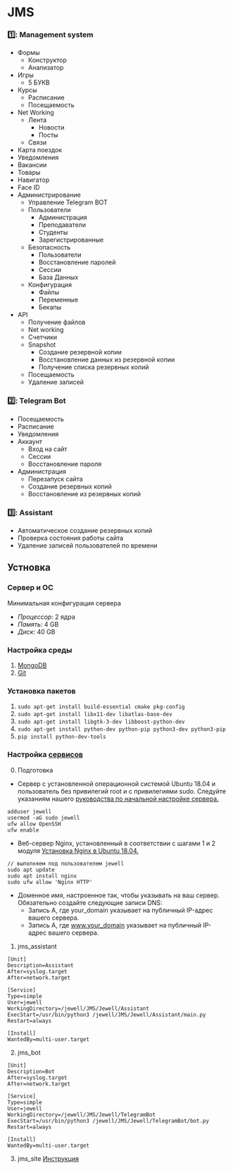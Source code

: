 # JMS
### :one:: Management system

* Формы
  * Конструктор
  * Анализатор
* Игры
  * 5 БУКВ
* Курсы
  * Расписание
  * Посещаемость
* Net Working
  * Лента
    * Новости
    * Посты
  * Связи
* Карта поездок
* Уведомления
* Вакансии
* Товары
* Навигатор
* Face ID
* Администрирование
  * Управление Telegram BOT
  * Пользователи
    * Администрация
    * Преподаватели
    * Студенты
    * Зарегистрированные
  * Безопасность
    * Пользователи
    * Восстановление паролей
    * Сессии
    * База Данных
  * Конфигурация 
    * Файлы
    * Переменные
    * Бекапы
* API
  * Получение файлов
  * Net working
  * Счетчики
  * Snapshot
    * Создание резервной копии
    * Восстановление данных из резервной копии
    * Получение списка резервных копий
  * Посещаемость
  * Удаление записей

### :two:: Telegram Bot
* Посещаемость 
* Расписание 
* Уведомления
* Аккаунт
  * Вход на сайт
  * Сессии
  * Восстановление пароля
* Администрация
  * Перезапуск сайта
  * Создание резервных копий
  * Восстановление из резервных копий

### :three:: Assistant
* Автоматическое создание резервных копий
* Проверка состояния работы сайта
* Удаление записей пользователей по времени

## Устновка

### Сервер и ОС

Минимальная конфигурация сервера
- *Процессор*: 2 ядра
- *Память*: 4 GB
- *Диск*: 40 GB

### Настройка среды

1. [MongoDB](https://www.mongodb.com/docs/manual/tutorial/install-mongodb-on-ubuntu/)
2. [Git](https://git-scm.com/download/linux)

### Установка пакетов

1. `sudo apt-get install build-essential cmake pkg-config`
2. `sudo apt-get install libx11-dev libatlas-base-dev`
3. `sudo apt-get install libgtk-3-dev libboost-python-dev`
4. `sudo apt-get install python-dev python-pip python3-dev python3-pip`
5. `pip install python-dev-tools`

### Настройка [сервисов](https://dzen.ru/media/cyber/sozdaem-systemd-iunit-unit-na-primere-telegram-bota-62383c5d55ea3027de06d7ed?utm_referer=away.vk.com)

0. Подготовка
* Сервер с установленной операционной системой Ubuntu 18.04 и пользователь без привилегий root и с привилегиями sudo. Следуйте указаниям нашего [руководства по начальной настройке сервера.](https://www.digitalocean.com/community/tutorials/initial-server-setup-with-ubuntu-18-04)
```
adduser jewell
usermod -aG sudo jewell
ufw allow OpenSSH
ufw enable
```

* Веб-сервер Nginx, установленный в соответствии с шагами 1 и 2 модуля [Установка Nginx в Ubuntu 18.04.](https://www.digitalocean.com/community/tutorials/how-to-install-nginx-on-ubuntu-18-04)
```
// выполняем под пользователем jewell
sudo apt update
sudo apt install nginx
sudo ufw allow 'Nginx HTTP'
```

* Доменное имя, настроенное так, чтобы указывать на ваш сервер. Обязательно создайте следующие записи DNS: 
  * Запись A, где your_domain указывает на публичный IP-адрес вашего сервера.
  * Запись A, где www.your_domain указывает на публичный IP-адрес вашего сервера.


1. jms_assistant
```
[Unit]
Description=Assistant
After=syslog.target
After=network.target

[Service]
Type=simple
User=jewell
WorkingDirectory=/jewell/JMS/Jewell/Assistant
ExecStart=/usr/bin/python3 /jewell/JMS/Jewell/Assistant/main.py
Restart=always

[Install]
WantedBy=multi-user.target
```

2. jms_bot
```
[Unit]
Description=Bot
After=syslog.target
After=network.target

[Service]
Type=simple
User=jewell
WorkingDirectory=/jewell/JMS/Jewell/TelegramBot
ExecStart=/usr/bin/python3 /jewell/JMS/Jewell/TelegramBot/bot.py
Restart=always

[Install]
WantedBy=multi-user.target
```

3. jms_site [Инструкция](https://www.digitalocean.com/community/tutorials/how-to-serve-flask-applications-with-uswgi-and-nginx-on-ubuntu-18-04-ru)
